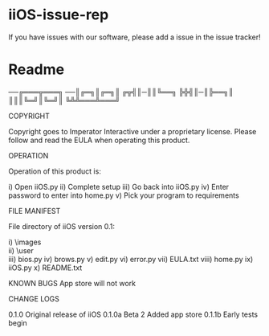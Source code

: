 # iiOS-issue-rep
If you have issues with our software, please add a issue in the issue tracker!

# Readme
──╔═══╦═══╗
──║╔═╗║╔═╗║
╔╦╣║─║║╚══╗
╠╬╣║─║╠══╗║
║║║╚═╝║╚═╝║
╚╩╩═══╩═══╝

COPYRIGHT

Copyright goes to Imperator Interactive under a proprietary license. Please follow and read the EULA when operating this product.

OPERATION

Operation of this product is:

i) Open iiOS.py
ii) Complete setup
iii) Go back into iiOS.py
iv) Enter password to enter into home.py
v) Pick your program to requirements

FILE MANIFEST

File directory of iiOS version 0.1:

i) \images\
ii) \user\
iii) bios.py
iv) brows.py
v) edit.py
vi) error.py
vii) EULA.txt
viii) home.py
ix) iiOS.py
x) README.txt

KNOWN BUGS
App store will not work

CHANGE LOGS

0.1.0
    Original release of iiOS
0.1.0a Beta 2
	Added app store
	0.1.1b Early tests begin
